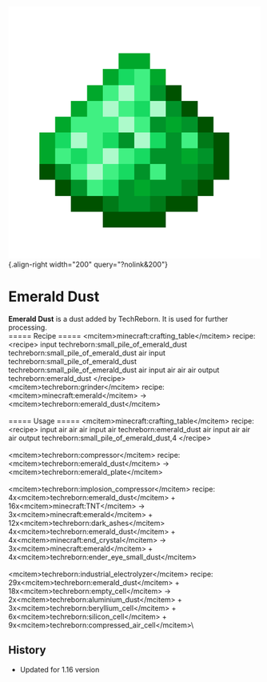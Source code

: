 ![Emerald Dust](/media/mods/techreborn/emerald_dust.png){.align-right width="200" query="?nolink&200"}

# Emerald Dust

**Emerald Dust** is a dust added by TechReborn. It is used for further processing.\
===== Recipe ===== \<mcitem\>minecraft:crafting_table\</mcitem\> recipe: \<recipe\> input techreborn:small_pile_of_emerald_dust techreborn:small_pile_of_emerald_dust air input techreborn:small_pile_of_emerald_dust techreborn:small_pile_of_emerald_dust air input air air air output techreborn:emerald_dust \</recipe\>\
\<mcitem\>techreborn:grinder\</mcitem\> recipe:\
\<mcitem\>minecraft:emerald\</mcitem\> -\> \<mcitem\>techreborn:emerald_dust\</mcitem\>\
\
===== Usage ===== \<mcitem\>minecraft:crafting_table\</mcitem\> recipe: \<recipe\> input air air air input air techreborn:emerald_dust air input air air air output techreborn:small_pile_of_emerald_dust,4 \</recipe\>\
\
\<mcitem\>techreborn:compressor\</mcitem\> recipe:\
\<mcitem\>techreborn:emerald_dust\</mcitem\> -\> \<mcitem\>techreborn:emerald_plate\</mcitem\>\
\
\<mcitem\>techreborn:implosion_compressor\</mcitem\> recipe:\
4x\<mcitem\>techreborn:emerald_dust\</mcitem\> + 16x\<mcitem\>minecraft:TNT\</mcitem\> -\> 3x\<mcitem\>minecraft:emerald\</mcitem\> + 12x\<mcitem\>techreborn:dark_ashes\</mcitem\>\
4x\<mcitem\>techreborn:emerald_dust\</mcitem\> + 4x\<mcitem\>minecraft:end_crystal\</mcitem\> -\> 3x\<mcitem\>minecraft:emerald\</mcitem\> + 4x\<mcitem\>techreborn:ender_eye_small_dust\</mcitem\>\
\
\<mcitem\>techreborn:industrial_electrolyzer\</mcitem\> recipe:\
29x\<mcitem\>techreborn:emerald_dust\</mcitem\> + 18x\<mcitem\>techreborn:empty_cell\</mcitem\> -\> 2x\<mcitem\>techreborn:aluminium_dust\</mcitem\> + 3x\<mcitem\>techreborn:beryllium_cell\</mcitem\> + 6x\<mcitem\>techreborn:silicon_cell\</mcitem\> + 9x\<mcitem\>techreborn:compressed_air_cell\</mcitem\>\

## History

- Updated for 1.16 version
